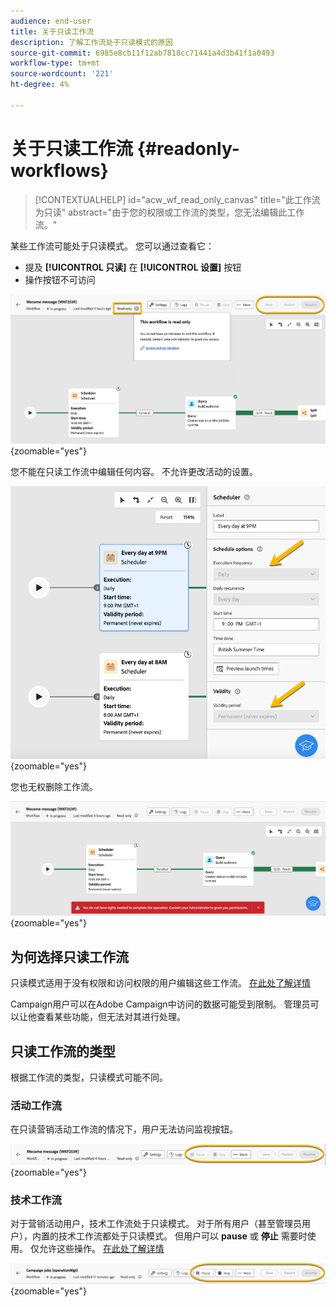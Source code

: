 ```yaml
---
audience: end-user
title: 关于只读工作流
description: 了解工作流处于只读模式的原因
source-git-commit: 6985e8cb11f12ab7818cc71441a4d3b41f1a0493
workflow-type: tm+mt
source-wordcount: '221'
ht-degree: 4%

---
```


# 关于只读工作流 {#readonly-workflows}

>[!CONTEXTUALHELP]
>id="acw_wf_read_only_canvas"
>title="此工作流为只读"
>abstract="由于您的权限或工作流的类型，您无法编辑此工作流。"

某些工作流可能处于只读模式。 您可以通过查看它：

- 提及 **[!UICONTROL **&#x200B;只读&#x200B;**]**  在 **[!UICONTROL 设置]** 按钮
- 操作按钮不可访问

![](assets/readonly-workflow.png){zoomable="yes"}

您不能在只读工作流中编辑任何内容。 不允许更改活动的设置。


![](assets/scheduler-readonly.png){zoomable="yes"}


您也无权删除工作流。

![](assets/readonly-rights.png){zoomable="yes"}

## 为何选择只读工作流

只读模式适用于没有权限和访问权限的用户编辑这些工作流。 [在此处了解详情](../get-started/permissions.md)

Campaign用户可以在Adobe Campaign中访问的数据可能受到限制。 管理员可以让他查看某些功能，但无法对其进行处理。

## 只读工作流的类型

根据工作流的类型，只读模式可能不同。

### 活动工作流

在只读营销活动工作流的情况下，用户无法访问监视按钮。

![](assets/readonly-campaign-workflow.png){zoomable="yes"}

### 技术工作流

对于营销活动用户，技术工作流处于只读模式。
对于所有用户（甚至管理员用户），内置的技术工作流都处于只读模式。 但用户可以 **pause** 或 **停止** 需要时使用。 仅允许这些操作。 [在此处了解详情](https://experienceleague.adobe.com/en/docs/campaign/automation/workflows/introduction/wf-type/technical-workflows)

![](assets/readonly-technical-workflow.png){zoomable="yes"}